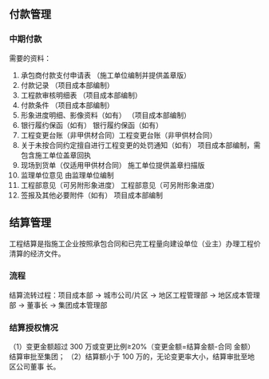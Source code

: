 ## 付款管理
### 中期付款
需要的资料：
1. 承包商付款支付申请表 （施工单位编制并提供盖章版）
2. 付款记录 （项目成本部编制）
3. 工程款审核明细表 （项目成本部编制）
4. 付款条件 （项目成本部编制）
5. 形象进度明细、影像资料（如有） （项目成本部编制）
6. 银行履约保函（如有） 银行履约保函（如有）
7. 工程变更台账（非甲供材合同）工程变更台账（非甲供材合同）
8. 关于未按合同约定擅自进行工程变更的处罚通知（如有） 项目成本部编制，需包含施工单位盖章回执
9. 现场到货单（仅适用甲供材合同） 施工单位提供盖章扫描版
10. 监理单位意见 由监理单位编制
11. 工程部意见（可另附形象进度） 工程部意见（可另附形象进度）
12. 签报及其他必要附件（如有） 项目成本部编制

## 结算管理
工程结算是指施工企业按照承包合同和已完工程量向建设单位（业主）办理工程价清算的经济文件。<br>
### 流程
结算流转过程：项目成本部 -> 城市公司/片区 -> 地区工程管理部 -> 地区成本管理部 ->  董事长 -> 集团成本管理部
### 结算授权情况
（1）变更金额超过 300 万或变更比例≥20%（变更金额=结算金额-合同
金额）结算审批至集团；
（2）结算额小于 100 万的，无论变更率大小，结算审批至地区公司董事
长。
